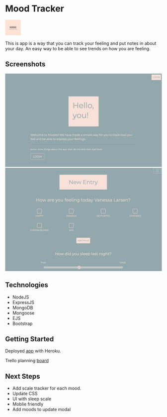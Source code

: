 # Mood Tracker

<img src="/images/logo.png" width=50 display=center/>


This is app is a way that you can track your feeling and put notes in about your day. An easy way to be able to see trends on how you are feeling. 

## Screenshots

![image](/images/img1.png)
![image2](/images/img2.png)

## Technologies

- NodeJS
- ExpressJS
- MongoDB
- Mongoose
- EJS
- Bootstrap

## Getting Started

Deployed [app](https://mood-track.herokuapp.com/) with Heroku.

Trello planning [board](https://trello.com/b/jabDID3l/mood-app)


## Next Steps

- Add scale tracker for each mood.
- Update CSS
- UI with sleep scale
- Moblie friendly
- Add moods to update modal
